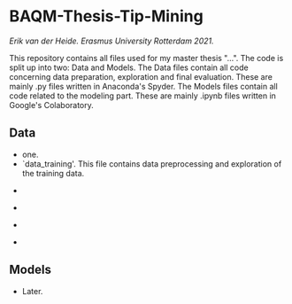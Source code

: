 # BAQM-Thesis-Tip-Mining
*Erik van der Heide. Erasmus University Rotterdam 2021.*

This repository contains all files used for my master thesis "...".
The code is split up into two: Data and Models. The Data files contain all code concerning data preparation, exploration and final evaluation. These are mainly .py files written in Anaconda's Spyder. The Models files contain all code related to the modeling part. These are mainly .ipynb files written in Google's Colaboratory.

## Data
* one.
* `data_training'. This file contains data preprocessing and exploration of the training data.
* ```data_full'''. This file contains data preprocessing of full data and constructs evaluation data.
* ```data_meta'''. This file is used to get the name of the products in the evaluation data.
* ```data_results'''. This file is used to do calculations with the result data of the BERT model.
* ```data_semantics'''. This file contains the semantical similarity calculation between the 10 categories.

## Models
* Later.
